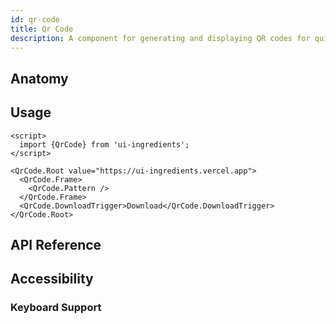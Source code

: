 ```yaml
---
id: qr-code
title: Qr Code
description: A component for generating and displaying QR codes for quick scanning and access to information.
---
```


## Anatomy

## Usage

```svelte
<script>
  import {QrCode} from 'ui-ingredients';
</script>

<QrCode.Root value="https://ui-ingredients.vercel.app">
  <QrCode.Frame>
    <QrCode.Pattern />
  </QrCode.Frame>
  <QrCode.DownloadTrigger>Download</QrCode.DownloadTrigger>
</QrCode.Root>
```

## API Reference

## Accessibility

### Keyboard Support
